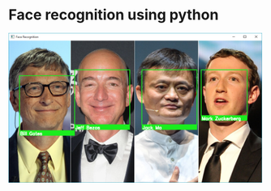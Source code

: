 # Face recognition using python

<img src="https://raw.githubusercontent.com/GH0STH4CKER/Face_Recognition/main/images/face_recog_4in1.png" width=500px>
